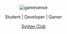 <div align="center">
  
  ![gamesense](https://i.imgur.com/xg96q7X.png)

Student | Developer | Gamer
</div>
<div align="center">
  <a href="https://discord.gg/68TSmS7cg3">Syntax Club</a>
</div>
